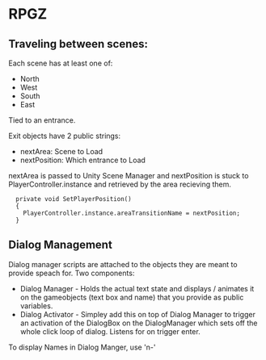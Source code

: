 # RPGZ


## Traveling between scenes:

Each scene has at least one of: 
* North 
* West 
* South 
* East 

Tied to an entrance. 

Exit objects have 2 public strings:

* nextArea: Scene to Load
* nextPosition: Which entrance to Load


nextArea is passed to Unity Scene Manager and nextPosition is stuck to PlayerController.instance and retrieved by the area recieving them.

```
  private void SetPlayerPosition()
  {
    PlayerController.instance.areaTransitionName = nextPosition;
  }
```

## Dialog Management

Dialog manager scripts are attached to the objects they are meant to provide speach for. Two components:

* Dialog Manager - Holds the actual text state and displays / animates it on the gameobjects (text box and name) that you provide as public variables.
* Dialog Activator - Simpley add this on top of Dialog Manager to trigger an activation of the DialogBox on the DialogManager which sets off the whole click loop of dialog. Listens for on trigger enter. 

To display Names in Dialog Manger, use 'n-'